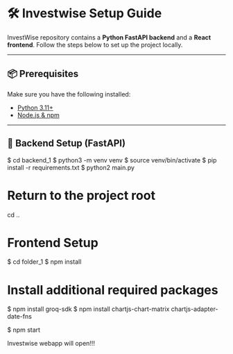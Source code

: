 # 🛠️ Investwise Setup Guide

InvestWise repository contains a **Python FastAPI backend** and a **React frontend**. Follow the steps below to set up the project locally.

---

## 📦 Prerequisites

Make sure you have the following installed:

- [Python 3.11+](https://www.python.org/downloads/)
- [Node.js & npm](https://nodejs.org/)

---

## 🔧 Backend Setup (FastAPI)

$ cd backend_1
$ python3 -m venv venv
$ source venv/bin/activate
$ pip install -r requirements.txt
$ python2 main.py

# Return to the project root
cd ..


# Frontend Setup
$ cd folder_1
$ npm install

# Install additional required packages
$ npm install groq-sdk
$ npm install chartjs-chart-matrix chartjs-adapter-date-fns

$ npm start

Investwise webapp will open!!!
